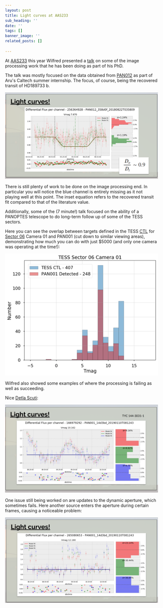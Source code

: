 ```yaml
---
layout: post
title: Light curves at AAS233
sub_heading: ''
date: ''
tags: []
banner_image: ''
related_posts: []

---
```

At [AAS233](https://aas.org/meetings/aas233) this year Wilfred presented a [talk](https://drive.google.com/open?id=1-iu4V4G7fj6_jp250zn2AblGoSSYmrRKi7gZHSX8-qE) on some of the image processing work that he has been doing as part of his PhD.

The talk was mostly focused on the data obtained from [PAN012](https://projectpanoptes.org/teams/pan012/) as part of Aru's Caltech summer internship. The focus, of course, being the recovered transit of HD189733 b.

![](/uploads/2019/02/04/lc01.png)

There is still plenty of work to be done on the image processing end. In particular you will notice the blue channel is entirely missing as it not playing well at this point. The inset equation refers to the recovered transit fit compared to that of the literature value.

Additionally, some of the (7 minute!) talk focused on the ability of a PANOPTES telescope to do long-term follow up of some of the TESS sectors.

Here you can see the overlap between targets defined in the TESS [CTL](https://tess.mit.edu/science/tess-input-catalogue/) for [Sector 06](https://tess.mit.edu/observations/sector-6/) Camera 01 and PAN001 (cut down to similar viewing areas), demonstrating how much you can do with just $5000 (and only one camera was operating at the time!):

![TESS Sector 06 and PAN001 Overlap](/uploads/2019/02/04/sec06_pan001_overlap.png)

Wilfred also showed some examples of where the processing is failing as well as succeeding.

Nice [Detla Scuti](https://en.wikipedia.org/wiki/Delta_Scuti_variable):

![Delta Scuti](/uploads/2019/02/04/lc04.png)

One issue still being worked on are updates to the dynamic aperture, which sometimes fails. Here another source enters the aperture during certain frames, causing a noticeable problem:

![Bad periodic error](/uploads/2019/02/04/lc05.png)